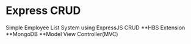 # Express CRUD
Simple Employee List System using ExpressJS CRUD
**HBS Extension
**MongoDB
**Model View Controller(MVC)
